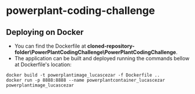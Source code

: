 # powerplant-coding-challenge

## Deploying on Docker

- You can find the Dockerfile at **cloned-repository-folder\PowerPlantCodingChallenge\PowerPlantCodingChallenge**.
- The application can be built and deployed running the commands bellow at Dockerfile's location:
```
docker build -t powerplantimage_lucascezar -f Dockerfile ..
docker run -p 8888:8888 --name powerplantcontainer_lucascezar powerplantimage_lucascezar
```
